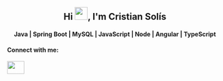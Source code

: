 <h2 align="center">Hi <img src="https://raw.githubusercontent.com/verma-anushka/verma-anushka/master/gifs/wave.gif" width="30px" style="max-width:100%;">, I'm Cristian Solís</h2>
<h4 align="center">Java | Spring Boot | MySQL | JavaScript | Node | Angular | TypeScript</h4>
<h4 align="left">Connect with me:</h4>
<p align="left">
<a href="https://www.linkedin.com/in/cristian-samuel-solis/" target="_blank"><img align="center" style="color: white" src="https://cdn.jsdelivr.net/npm/simple-icons@3.0.1/icons/linkedin.svg" alt="cristian-solis" height="30" width="40"/></a>
</p>

<!--
## Hi, I'm Cristian 👋
**cristiansamuelsolis/cristiansamuelsolis** is a ✨ _special_ ✨ repository because its `README.md` (this file) appears on your GitHub profile.

Here are some ideas to get you started:

- 🔭 I’m currently working on ...
- 🌱 I’m currently learning ...
- 👯 I’m looking to collaborate on ...
- 🤔 I’m looking for help with ...
- 💬 Ask me about ...
- 📫 How to reach me: ...
- 😄 Pronouns: ...
- ⚡ Fun fact: ...
-->
